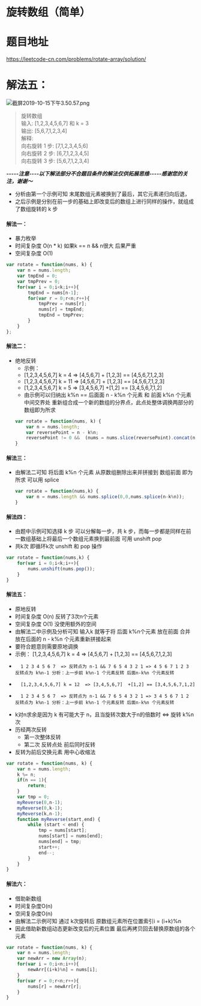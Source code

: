 # 旋转数组（简单）
# 题目地址
<https://leetcode-cn.com/problems/rotate-array/solution/>
# 解法五：
![截屏2019-10-15下午3.50.57.png](https://pic.leetcode-cn.com/0928fc6a8cc2e42dd96858841dfae5aa00fc7bb5f92de10d244e9fcb524f3639-%E6%88%AA%E5%B1%8F2019-10-15%E4%B8%8B%E5%8D%883.50.57.png)

 >旋转数组  
 输入: [1,2,3,4,5,6,7] 和 k = 3  
 输出: [5,6,7,1,2,3,4]  
 解释:  
 向右旋转 1 步: [7,1,2,3,4,5,6]  
 向右旋转 2 步: [6,7,1,2,3,4,5]  
 向右旋转 3 步: [5,6,7,1,2,3,4]



***-----注意----以下解法部分不合题目条件的解法仅供拓展思维-----感谢您的关注，谢谢～***

+ 分析由第一个示例可知 末尾数组元素被换到了最后，其它元素递归向后退，
+ 之后示例是分别在前一步的基础上即改变后的数组上进行同样的操作，就组成了数组旋转的 k 步
#### 解法一：
+ 暴力枚举
+ 时间复杂度 O(n * k) 如果k == n  && n很大 后果严重
+ 空间复杂度 O(1)
```javascript    
var rotate = function(nums, k) {
    var n = nums.length;
    var tmpEnd = 0;
    var tmpPrev = 0;
    for(var i = 0;i<k;i++){
        tmpEnd = nums[n-1];
        for(var r = 0;r<n;r++){
            tmpPrev = nums[r];
            nums[r] = tmpEnd;
            tmpEnd = tmpPrev;
        }
    }
};
```
#### 解法二：
+ 绝地反转
    + 示例： 
    + [1,2,3,4,5,6,7] k = 4  => [4,5,6,7] + [1,2,3] == [4,5,6,7,1,2,3]
    + [1,2,3,4,5,6,7] k = 11 => [4,5,6,7] + [1,2,3] == [4,5,6,7,1,2,3]  
    + [1,2,3,4,5,6,7] k = 5  => [3,4,5,6,7]  +[1,2] == [3,4,5,6,7,1,2]
    + 由示例可以归纳出 k%n == 后面面 n - k%n 个元素 和 前面 k%n 个元素中间交界处 重新组合成一个新的数组的分界点，此点处整体调换两部分的数组即为所求
    ```javascript
    var rotate = function(nums, k) {
        var n = nums.length;
        var reversePoint = n - k%n;
        reversePoint != 0 &&  (nums = nums.slice(reversePoint).concat(nums.slice(0,reversePoint)))
    }
    ```
#### 解法三：
+ 由解法二可知 将后面 k%n 个元素 从原数组删除出来并拼接到 数组前面 即为所求 可以用 splice
    ```javascript
    var rotate = function(nums,k) {
        var n = nums.length && nums.splice(0,0,nums.splice(n-k%n));
    }
    ```

#### 解法四：
+ 由题中示例可知选择 k 步 可以分解每一步，共 k 步，而每一步都是同样在前一数组基础上将最后一个数组元素换到最前面 可用 unshift pop
+ 共k次 即循环k次 unshift 和 pop 操作
```javascript
var rotate = function(nums,k) {
    for(var i = 0;i<k;i++){
        nums.unshift(nums.pop());
    }
}
```
#### 解法五：
+ 原地反转
+ 时间复杂度 O(n) 反转了3次n个元素
+ 空间复杂度 O(1) 没使用额外的空间
+ 由解法二中示例及分析可知 输入k 就等于将 后面 k%n个元素 放在前面 合并 放在后面的 n - k%n 个元素重新拼接起来
+ 要符合题意则需要原地调换
+ 示例： [1,2,3,4,5,6,7] k = 4  => [4,5,6,7] + [1,2,3] == [4,5,6,7,1,2,3]
+       1 2 3 4 5 6 7  => 反转点为 n-1 && 7 6 5 4 3 2 1 => 4 5 6 7 1 2 3 反转点为 k%n-1 分析：上一步前 k%n-1 个元素反转 后面n-k%n 个元素反转
+       [1,2,3,4,5,6,7] k = 12  => [3,4,5,6,7]  +[1,2] == [3,4,5,6,7,1,2]
+       1 2 3 4 5 6 7  => 反转点为 n-1 && 7 6 5 4 3 2 1 => 3 4 5 6 7 1 2 反转点为 k%n-1 分析：上一步前 k%n-1 个元素反转 后面n-k%n 个元素反转
+  k对n求余是因为 k 有可能大于 n，且当旋转次数大于n的倍数时 <=> 旋转 k%n 次
+ 历经两次反转
    + 第一次整体反转
    + 第二次 反转点处 前后同时反转
+ 反转为前后交换元素 用中心收缩法
```javascript
var rotate = function(nums, k) {
    var n = nums.length;
    k %= n;
    if(n == 1){
        return;
    }
    var tmp = 0;
    myReverse(0,n-1);
    myReverse(0,k-1);
    myReverse(k,n-1);
    function myReverse(start,end) {
        while (start < end) {
            tmp = nums[start];
            nums[start] = nums[end];
            nums[end] = tmp;
            start++;
            end--;
        }
    }
}
``` 
#### 解法六：
+ 借助新数组
+ 时间复杂度O(n)
+ 空间复杂度O(n)
+ 由解法二示例可知 通过 k次旋转后 原数组元素所在位置索引i = (i+k)%n 
+ 因此借助新数组动态更新改变后的元素位置 最后再拷贝回去替换原数组的各个元素
```javascript
var rotate = function(nums, k) {
    var n = nums.length;
    var newArr = new Array(n);
    for(var i = 0;i<n;i++){
        newArr[(i+k)%n] = nums[i];
    }    
    for(var r = 0;r<n;r++){
        nums[r] = newArr[r];
    }    
}
``` 